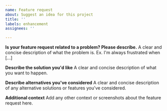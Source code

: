 ```yaml
---
name: Feature request
about: Suggest an idea for this project
title: ''
labels: enhancement
assignees: ''

---
```


**Is your feature request related to a problem? Please describe.**
A clear and concise description of what the problem is. Ex. I'm always frustrated when [...]


**Describe the solution you'd like**
A clear and concise description of what you want to happen.


**Describe alternatives you've considered**
A clear and concise description of any alternative solutions or features you've considered.


**Additional context**
Add any other context or screenshots about the feature request here.
